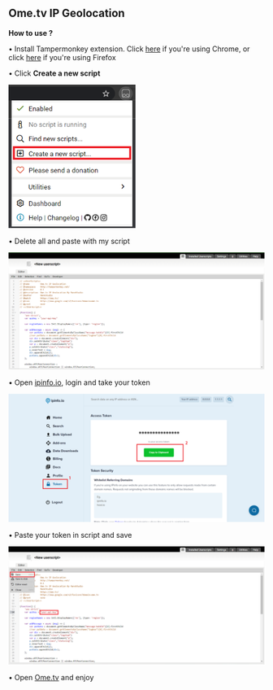 ## Ome.tv IP Geolocation

**How to use ?**
<p>• Install Tampermonkey extension. Click <a href="https://chrome.google.com/webstore/detail/tampermonkey/dhdgffkkebhmkfjojejmpbldmpobfkfo?hl=id">here</a> if you're using Chrome, or click <a href="https://addons.mozilla.org/id/firefox/addon/tampermonkey/">here</a> if you're using Firefox</p>

<p>• Click <b>Create a new script</b></p>
<img src="/img/1.png" width="250x300">

<p>• Delete all and paste with my script</p>
<img src="/img/2.png">

<p>• Open <a href="https://ipinfo.io/">ipinfo.io</a>, login and take your token</p>
<img src="/img/3.png">

<p>• Paste your token in script and save</p>
<img src="/img/4.png">

<p>• Open <a href="https://ome.tv">Ome.tv</a> and enjoy</p>
